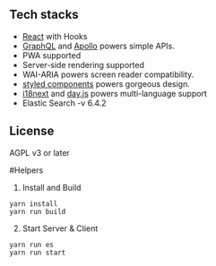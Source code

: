 ## Tech stacks

- [React](https://github.com/facebook/react) with Hooks
- [GraphQL](https://github.com/graphql/graphql-js) and [Apollo](https://github.com/apollographql/apollo-server) powers simple APIs.
- PWA supported
- Server-side rendering supported
- WAI-ARIA powers screen reader compatibility.
- [styled components](https://github.com/styled-components/styled-components) powers gorgeous design.
- [i18next](https://github.com/i18next/i18next) and [day.js](https://github.com/iamkun/dayjs) powers multi-language support
- Elastic Search -v 6.4.2

## License

AGPL v3 or later

#Helpers
1. Install and Build
```
yarn install
yarn run build
```
2. Start Server & Client
```
yarn run es
yarn run start
```
